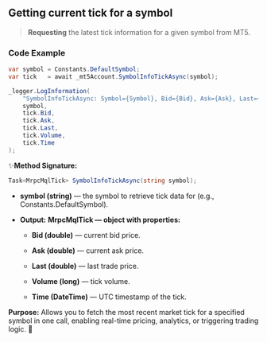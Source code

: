 ## Getting current tick for a symbol

> **Requesting** the latest tick information for a given symbol from MT5.

### Code Example

```csharp
var symbol = Constants.DefaultSymbol;
var tick   = await _mt5Account.SymbolInfoTickAsync(symbol);

_logger.LogInformation(
    "SymbolInfoTickAsync: Symbol={Symbol}, Bid={Bid}, Ask={Ask}, Last={Last}, Volume={Volume}, Time={Time}",
    symbol,
    tick.Bid,
    tick.Ask,
    tick.Last,
    tick.Volume,
    tick.Time
);
```

✨**Method Signature:** 
```csharp
Task<MrpcMqlTick> SymbolInfoTickAsync(string symbol);
```

* **symbol (string)** — the symbol to retrieve tick data for (e.g., Constants.DefaultSymbol).

* **Output:**
     **MrpcMqlTick — object with properties:**

   * **Bid (double)** — current bid price.

   * **Ask (double)** — current ask price.

   * **Last (double)** — last trade price.

   * **Volume (long)** — tick volume.

   * **Time (DateTime)** — UTC timestamp of the tick.

**Purpose:**
Allows you to fetch the most recent market tick for a specified symbol in one call, enabling real-time pricing, analytics, or triggering trading logic. 🚀
